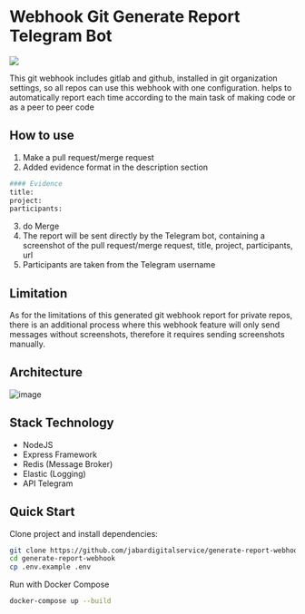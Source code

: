 # Webhook Git Generate Report Telegram Bot

<a href="https://codeclimate.com/github/jabardigitalservice/generate-report-webhook/maintainability"><img src="https://api.codeclimate.com/v1/badges/8da03b052b2ba3a7331c/maintainability" /></a>

This git webhook includes gitlab and github, installed in git organization settings, so all repos can use this webhook with one configuration. helps to automatically report each time according to the main task of making code or as a peer to peer code

## How to use

1. Make a pull request/merge request
2. Added evidence format in the description section
```bash
#### Evidence
title:
project:
participants:
```
3. do Merge
4. The report will be sent directly by the Telegram bot, containing a screenshot of the pull request/merge request, title, project, participants, url
5. Participants are taken from the Telegram username

## Limitation

As for the limitations of this generated git webhook report for private repos, there is an additional process where this webhook feature will only send messages without screenshots, therefore it requires sending screenshots manually.

## Architecture

![image](https://user-images.githubusercontent.com/41193120/133529574-63c5a6a4-4499-4409-9e74-6dee38ac110a.png)

## Stack Technology
- NodeJS
- Express Framework
- Redis (Message Broker)
- Elastic (Logging)
- API Telegram

## Quick Start
Clone project and install dependencies:
```bash
git clone https://github.com/jabardigitalservice/generate-report-webhook.git
cd generate-report-webhook
cp .env.example .env
```

Run with Docker Compose
```bash
docker-compose up --build
```
